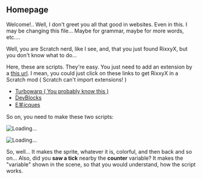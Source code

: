 ## Homepage

Welcome!.. Well, I don't greet you all that good in websites. Even in this. I may be changing this file... Maybe for grammar, maybe for more words, etc....

Well, you are Scratch nerd, like I see, and, that you just found RixxyX, but you don't know what to do...

Here, these are scripts. They're easy. You just need to add an extension by a [this url](https://rixxyx.rixthetyrunt.repl.co/beta.js). I mean, you could just click on these links to get RixxyX in a Scratch mod ( Scratch can't import extensions! )

- [Turbowarp ( You probably know this )](https://turbowarp.org/editor?extension=https://rixxyx.rixthetyrunt.repl.co/beta.js)
- [DevBlocks](https://dev-blocks.powerbox1000.repl.co/?extension=https://rixxyx.rixthetyrunt.repl.co/beta.js)
- [E羊icques](https://sheeptester.github.io/scratch-gui/?extension=https://rixxyx.rixthetyrunt.repl.co/beta.js)

So on, you need to make these two scripts:

![Loading...](https://rixingithub.github.io/RixxyXDocs/scripts/1.svg)

![Loading...](https://rixingithub.github.io/RixxyXDocs/scripts/2.svg)

So, well... It makes the sprite, whatever it is, colorful, and then back and so on... Also, did you **saw a tick** nearby the **counter** variable? It makes the "variable" shown in the scene, so that you would understand, how the script works.
